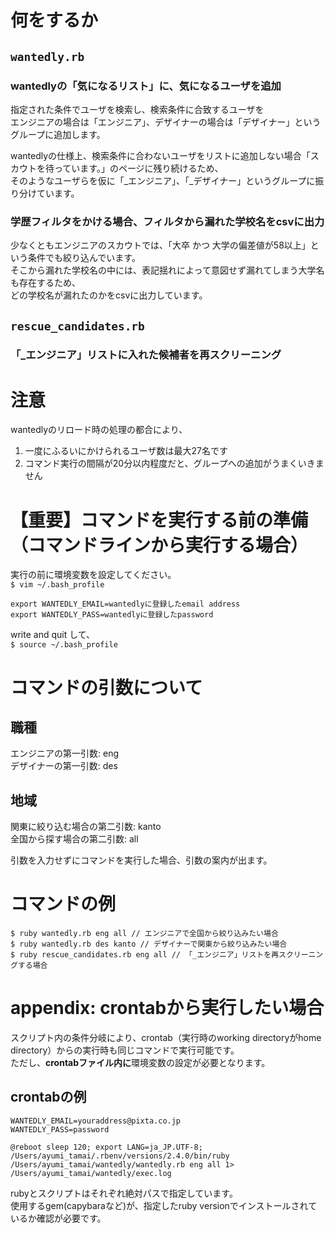 # 何をするか
## `wantedly.rb`
### wantedlyの「気になるリスト」に、気になるユーザを追加
指定された条件でユーザを検索し、検索条件に合致するユーザを  
エンジニアの場合は「エンジニア」、デザイナーの場合は「デザイナー」というグループに追加します。  

wantedlyの仕様上、検索条件に合わないユーザをリストに追加しない場合「スカウトを待っています。」のページに残り続けるため、  
そのようなユーザらを仮に「_エンジニア」、「_デザイナー」というグループに振り分けています。  

### 学歴フィルタをかける場合、フィルタから漏れた学校名をcsvに出力
少なくともエンジニアのスカウトでは、「大卒 かつ 大学の偏差値が58以上」という条件でも絞り込んでいます。  
そこから漏れた学校名の中には、表記揺れによって意図せず漏れてしまう大学名も存在するため、  
どの学校名が漏れたのかをcsvに出力しています。

## `rescue_candidates.rb`
### 「_エンジニア」リストに入れた候補者を再スクリーニング

# 注意
wantedlyのリロード時の処理の都合により、
1. 一度にふるいにかけられるユーザ数は最大27名です
2. コマンド実行の間隔が20分以内程度だと、グループへの追加がうまくいきません

# 【重要】コマンドを実行する前の準備（コマンドラインから実行する場合）
実行の前に環境変数を設定してください。  
`$ vim ~/.bash_profile`
```
export WANTEDLY_EMAIL=wantedlyに登録したemail address
export WANTEDLY_PASS=wantedlyに登録したpassword
```
write and quit して、  
`$ source ~/.bash_profile`

# コマンドの引数について
## 職種
エンジニアの第一引数: eng  
デザイナーの第一引数: des  
## 地域
関東に絞り込む場合の第二引数: kanto  
全国から探す場合の第二引数: all  

引数を入力せずにコマンドを実行した場合、引数の案内が出ます。

# コマンドの例
```
$ ruby wantedly.rb eng all // エンジニアで全国から絞り込みたい場合
$ ruby wantedly.rb des kanto // デザイナーで関東から絞り込みたい場合
$ ruby rescue_candidates.rb eng all // 「_エンジニア」リストを再スクリーニングする場合
```

# **appendix:** crontabから実行したい場合
スクリプト内の条件分岐により、crontab（実行時のworking directoryがhome directory）からの実行時も同じコマンドで実行可能です。  
ただし、**crontabファイル内に**環境変数の設定が必要となります。  

## crontabの例
```
WANTEDLY_EMAIL=youraddress@pixta.co.jp  
WANTEDLY_PASS=password

@reboot sleep 120; export LANG=ja_JP.UTF-8; /Users/ayumi_tamai/.rbenv/versions/2.4.0/bin/ruby /Users/ayumi_tamai/wantedly/wantedly.rb eng all 1> /Users/ayumi_tamai/wantedly/exec.log
```
rubyとスクリプトはそれぞれ絶対パスで指定しています。  
使用するgem(capybaraなど)が、指定したruby versionでインストールされているか確認が必要です。
